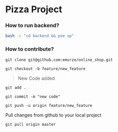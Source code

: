 # Pizza Project


### How to run backend?

```bash
bash -c "cd backend && poe up"
```

### How to contribute?

```git clone git@github.com:emurze/online_shop.git```

```git checkout -b feature/new_feature```

> New Code added

```git add .```

```git commit -m "new code"```

```git push -u origin feature/new_feature```

Pull changes from github to your local project

```git pull origin master```
